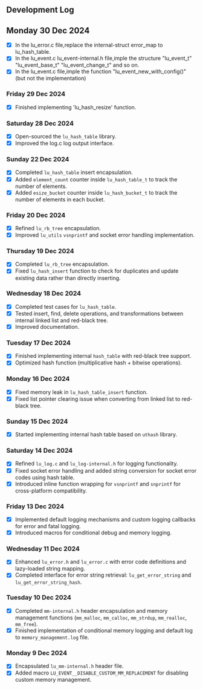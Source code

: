 ## Development Log

## Monday 30 Dec 2024
- [X] In the lu_error.c file,replace the internal-struct error_map to lu_hash_table.
- [X] In the lu_event.c lu_event-internal.h file,imple the structure "lu_event_t" "lu_event_base_t" "lu_event_change_t" and so on.
- [X] In the lu_event.c file,imple the function "lu_event_new_with_config()" (but not the implementation)

### Friday 29 Dec 2024
- [X] Finished implementing 'lu_hash_resize' function.


### Saturday 28 Dec 2024
- [X] Open-sourced the `lu_hash_table` library.
- [X] Improved the log.c log output interface.

### Sunday 22 Dec 2024
- [X] Completed `lu_hash_table` insert encapsulation.
- [X] Added `element_count` counter inside `lu_hash_table_t` to track the number of elements.
- [X] Added `esize_bucket` counter inside `lu_hash_bucket_t` to track the number of elements in each bucket.

### Friday 20 Dec 2024
- [X] Refined `lu_rb_tree` encapsulation.
- [X] Improved `lu_utils` `vsnprintf` and socket error handling implementation.

### Thursday 19 Dec 2024
- [X] Completed `lu_rb_tree` encapsulation.
- [X] Fixed `lu_hash_insert` function to check for duplicates and update existing data rather than directly inserting.

### Wednesday 18 Dec 2024
- [X] Completed test cases for `lu_hash_table`.
- [X] Tested insert, find, delete operations, and transformations between internal linked list and red-black tree.
- [X] Improved documentation.

### Tuesday 17 Dec 2024
- [X] Finished implementing internal `hash_table` with red-black tree support.
- [X] Optimized hash function (multiplicative hash + bitwise operations).

### Monday 16 Dec 2024
- [X] Fixed memory leak in `lu_hash_table_insert` function.
- [X] Fixed list pointer clearing issue when converting from linked list to red-black tree.

### Sunday 15 Dec 2024
- [X] Started implementing internal hash table based on `uthash` library.

### Saturday 14 Dec 2024
- [X] Refined `lu_log.c` and `lu_log-internal.h` for logging functionality.
- [X] Fixed socket error handling and added string conversion for socket error codes using hash table.
- [X] Introduced inline function wrapping for `vsnprintf` and `snprintf` for cross-platform compatibility.

### Friday 13 Dec 2024
- [X] Implemented default logging mechanisms and custom logging callbacks for error and fatal logging.
- [X] Introduced macros for conditional debug and memory logging.

### Wednesday 11 Dec 2024
- [X] Enhanced `lu_error.h` and `lu_error.c` with error code definitions and lazy-loaded string mapping.
- [X] Completed interface for error string retrieval: `lu_get_error_string` and `lu_get_error_string_hash`.

### Tuesday 10 Dec 2024
- [X] Completed `mm-internal.h` header encapsulation and memory management functions (`mm_malloc`, `mm_calloc`, `mm_strdup`, `mm_realloc`, `mm_free`).
- [X] Finished implementation of conditional memory logging and default log to `memory_management.log` file.

### Monday 9 Dec 2024
- [X] Encapsulated `lu_mm-internal.h` header file.
- [X] Added macro `LU_EVENT__DISABLE_CUSTOM_MM_REPLACEMENT` for disabling custom memory management.
